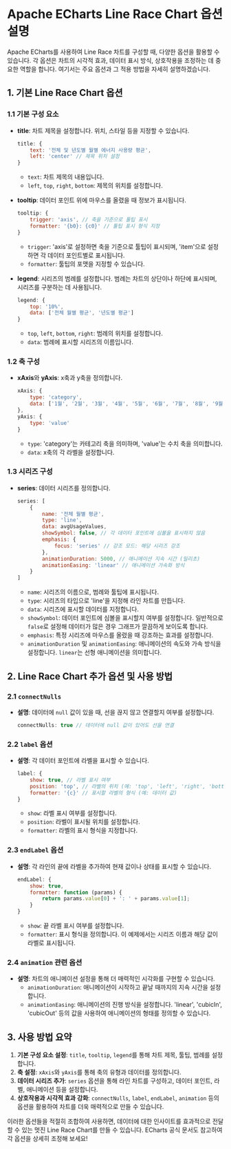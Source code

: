 # Apache ECharts Line Race Chart 옵션 설명

Apache ECharts를 사용하여 Line Race 차트를 구성할 때, 다양한 옵션을 활용할 수 있습니다. 각 옵션은 차트의 시각적 효과, 데이터 표시 방식, 상호작용을 조정하는 데 중요한 역할을 합니다. 여기서는 주요 옵션과 그 적용 방법을 자세히 설명하겠습니다.

## 1. 기본 Line Race Chart 옵션

### 1.1 기본 구성 요소
- **title**: 차트 제목을 설정합니다. 위치, 스타일 등을 지정할 수 있습니다.
  ```javascript
  title: {
      text: '전체 및 년도별 월별 에너지 사용량 평균',
      left: 'center' // 제목 위치 설정
  }
  ```
  - `text`: 차트 제목의 내용입니다.
  - `left`, `top`, `right`, `bottom`: 제목의 위치를 설정합니다.

- **tooltip**: 데이터 포인트 위에 마우스를 올렸을 때 정보가 표시됩니다.
  ```javascript
  tooltip: {
      trigger: 'axis', // 축을 기준으로 툴팁 표시
      formatter: '{b0}: {c0}' // 툴팁 표시 형식 지정
  }
  ```
  - `trigger`: 'axis'로 설정하면 축을 기준으로 툴팁이 표시되며, 'item'으로 설정하면 각 데이터 포인트별로 표시됩니다.
  - `formatter`: 툴팁의 포맷을 지정할 수 있습니다.

- **legend**: 시리즈의 범례를 설정합니다. 범례는 차트의 상단이나 하단에 표시되며, 시리즈를 구분하는 데 사용됩니다.
  ```javascript
  legend: {
      top: '10%',
      data: ['전체 월별 평균', '년도별 평균']
  }
  ```
  - `top`, `left`, `bottom`, `right`: 범례의 위치를 설정합니다.
  - `data`: 범례에 표시할 시리즈의 이름입니다.

### 1.2 축 구성
- **xAxis**와 **yAxis**: x축과 y축을 정의합니다.
  ```javascript
  xAxis: {
      type: 'category',
      data: ['1월', '2월', '3월', '4월', '5월', '6월', '7월', '8월', '9월', '10월', '11월', '12월']
  },
  yAxis: {
      type: 'value'
  }
  ```
  - `type`: 'category'는 카테고리 축을 의미하며, 'value'는 수치 축을 의미합니다.
  - `data`: x축의 각 라벨을 설정합니다.

### 1.3 시리즈 구성
- **series**: 데이터 시리즈를 정의합니다.
  ```javascript
  series: [
      {
          name: '전체 월별 평균',
          type: 'line',
          data: avgUsageValues,
          showSymbol: false, // 각 데이터 포인트에 심볼을 표시하지 않음
          emphasis: {
              focus: 'series' // 강조 모드: 해당 시리즈 강조
          },
          animationDuration: 5000, // 애니메이션 지속 시간 (밀리초)
          animationEasing: 'linear' // 애니메이션 가속화 방식
      }
  ]
  ```
  - `name`: 시리즈의 이름으로, 범례와 툴팁에 표시됩니다.
  - `type`: 시리즈의 타입으로 'line'을 지정해 라인 차트를 만듭니다.
  - `data`: 시리즈에 표시할 데이터를 지정합니다.
  - `showSymbol`: 데이터 포인트에 심볼을 표시할지 여부를 설정합니다. 일반적으로 `false`로 설정해 데이터가 많은 경우 그래프가 깔끔하게 보이도록 합니다.
  - `emphasis`: 특정 시리즈에 마우스를 올렸을 때 강조하는 효과를 설정합니다.
  - `animationDuration` 및 `animationEasing`: 애니메이션의 속도와 가속 방식을 설정합니다. `linear`는 선형 애니메이션을 의미합니다.

## 2. Line Race Chart 추가 옵션 및 사용 방법

### 2.1 `connectNulls`
- **설명**: 데이터에 `null` 값이 있을 때, 선을 끊지 않고 연결할지 여부를 설정합니다.
  ```javascript
  connectNulls: true // 데이터에 null 값이 있어도 선을 연결
  ```

### 2.2 `label` 옵션
- **설명**: 각 데이터 포인트에 라벨을 표시할 수 있습니다.
  ```javascript
  label: {
      show: true, // 라벨 표시 여부
      position: 'top', // 라벨의 위치 (예: 'top', 'left', 'right', 'bottom')
      formatter: '{c}' // 표시할 라벨의 형식 (예: 데이터 값)
  }
  ```
  - `show`: 라벨 표시 여부를 설정합니다.
  - `position`: 라벨이 표시될 위치를 설정합니다.
  - `formatter`: 라벨의 표시 형식을 지정합니다.

### 2.3 `endLabel` 옵션
- **설명**: 각 라인의 끝에 라벨을 추가하여 현재 값이나 상태를 표시할 수 있습니다.
  ```javascript
  endLabel: {
      show: true,
      formatter: function (params) {
          return params.value[0] + ': ' + params.value[1];
      }
  }
  ```
  - `show`: 끝 라벨 표시 여부를 설정합니다.
  - `formatter`: 표시 형식을 정의합니다. 이 예제에서는 시리즈 이름과 해당 값이 라벨로 표시됩니다.

### 2.4 `animation` 관련 옵션
- **설명**: 차트의 애니메이션 설정을 통해 더 매력적인 시각화를 구현할 수 있습니다.
  - `animationDuration`: 애니메이션이 시작하고 끝날 때까지의 지속 시간을 설정합니다.
  - `animationEasing`: 애니메이션의 진행 방식을 설정합니다. 'linear', 'cubicIn', 'cubicOut' 등의 값을 사용하여 애니메이션의 형태를 정의할 수 있습니다.

## 3. 사용 방법 요약
1. **기본 구성 요소 설정**: `title`, `tooltip`, `legend`를 통해 차트 제목, 툴팁, 범례를 설정합니다.
2. **축 설정**: `xAxis`와 `yAxis`를 통해 축의 유형과 데이터를 정의합니다.
3. **데이터 시리즈 추가**: `series` 옵션을 통해 라인 차트를 구성하고, 데이터 포인트, 라벨, 애니메이션 등을 설정합니다.
4. **상호작용과 시각적 효과 강화**: `connectNulls`, `label`, `endLabel`, `animation` 등의 옵션을 활용하여 차트를 더욱 매력적으로 만들 수 있습니다.

이러한 옵션들을 적절히 조합하여 사용하면, 데이터에 대한 인사이트를 효과적으로 전달할 수 있는 멋진 Line Race Chart를 만들 수 있습니다. ECharts 공식 문서도 참고하여 각 옵션을 상세히 조정해 보세요!

